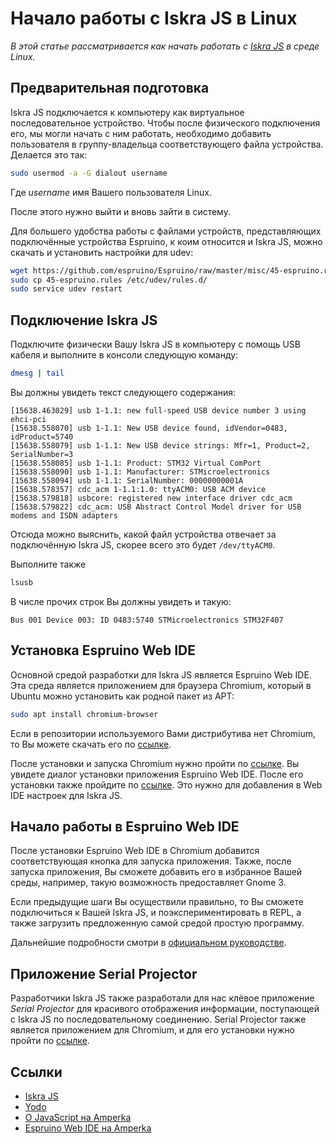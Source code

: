 # Начало работы с Iskra JS в Linux

_В этой статье рассматривается как начать работать с [Iskra JS][] в среде
Linux._

## Предварительная подготовка

Iskra JS подключается к компьютеру как виртуальное последовательное устройство.
Чтобы после физического подключения его, мы могли начать с ним работать,
необходимо добавить пользователя в группу-владельца соответствующего файла
устройства. Делается это так:

``` sh
sudo usermod -a -G dialout username
```

Где _username_ имя Вашего пользователя Linux.

После этого нужно выйти и вновь зайти в систему.

Для большего удобства работы с файлами устройств, представляющих подключённые
устройства Espruino, к коим относится и Iskra JS, можно скачать и установить
настройки для udev:

``` sh
wget https://github.com/espruino/Espruino/raw/master/misc/45-espruino.rules
sudo cp 45-espruino.rules /etc/udev/rules.d/
sudo service udev restart
```

## Подключение Iskra JS

Подключите физически Вашу Iskra JS в компьютеру с помощь USB кабеля и выполните
в консоли следующую команду:

``` sh
dmesg | tail
```

Вы должны увидеть текст следующего содержания:

``` plain
[15638.463029] usb 1-1.1: new full-speed USB device number 3 using ehci-pci
[15638.558070] usb 1-1.1: New USB device found, idVendor=0483, idProduct=5740
[15638.558079] usb 1-1.1: New USB device strings: Mfr=1, Product=2, SerialNumber=3
[15638.558085] usb 1-1.1: Product: STM32 Virtual ComPort
[15638.558090] usb 1-1.1: Manufacturer: STMicroelectronics
[15638.558094] usb 1-1.1: SerialNumber: 00000000001A
[15638.578357] cdc_acm 1-1.1:1.0: ttyACM0: USB ACM device
[15638.579818] usbcore: registered new interface driver cdc_acm
[15638.579822] cdc_acm: USB Abstract Control Model driver for USB modems and ISDN adapters
```

Отсюда можно выяснить, какой файл устройства отвечает за подключённую Iskra JS,
скорее всего это будет `/dev/ttyACM0`.

Выполните также

``` sh
lsusb
```

В числе прочих строк Вы должны увидеть и такую:

``` plain
Bus 001 Device 003: ID 0483:5740 STMicroelectronics STM32F407
```

## Установка Espruino Web IDE

Основной средой разработки для Iskra JS является Espruino Web IDE. Эта среда
является приложением для браузера Chromium, который в Ubuntu можно установить
как родной пакет из APT:

``` sh
sudo apt install chromium-browser
```

Если в репозитории используемого Вами дистрибутива нет Chromium, то Вы можете
скачать его по
[ссылке](http://www.chromium.org/getting-involved/download-chromium).

После установки и запуска Chromium нужно пройти по
[ссылке](https://chrome.google.com/webstore/detail/espruino-web-ide/bleoifhkdalbjfbobjackfdifdneehpo).
Вы увидете диалог установки приложения Espruino Web IDE. После его установки
также пройдите по
[ссылке](http://www.espruino.com/webide?settings=%7B%22MODULE_URL%22%3A%22http%3A%2F%2Fjs.amperka.ru%2Fmodules%22%2C%22BOARD_JSON_URL%22%3A%22http%3A%2F%2Fjs.amperka.ru%2Fjson%22%2C%22SAVE_ON_SEND%22%3Atrue%7D).
Это нужно для добавления в Web IDE настроек для Iskra JS.

## Начало работы в Espruino Web IDE

После установки Espruino Web IDE в Chromium добавится соответствующая кнопка для
запуска приложения. Также, после запуска приложения, Вы сможете добавить его в
избранное Вашей среды, например, такую возможность предоставляет Gnome 3.

Если предыдущие шаги Вы осуществили правильно, то Вы сможете подключиться к
Вашей Iskra JS, и поэкспериментировать в REPL, а также загрузить предложенную
самой средой простую программу.

Дальнейшие подробности смотри в
[официальном руководстве](http://wiki.amperka.ru/js:ide).

## Приложение Serial Projector

Разработчики Iskra JS также разработали для нас клёвое приложение
_Serial Projector_ для красивого отображения информации, поступающей с Iskra JS
по последовательному соединению. Serial Projector также является приложением для
Chromium, и для его установки нужно пройти по
[ссылке](http://amperka.ru/chrome/serial-projector).

## Ссылки

[Iskra JS]: http://amperka.ru/product/iskra-js
[Yodo]: http://amperka.ru/product/yodo
[О JavaScript на Amperka]: http://wiki.amperka.ru/js:start
[Espruino Web IDE на Amperka]: http://wiki.amperka.ru/js:ide

* [Iskra JS][]
* [Yodo][]
* [О JavaScript на Amperka][]
* [Espruino Web IDE на Amperka][]
